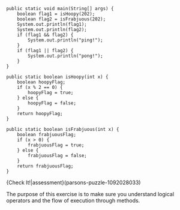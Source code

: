 ```code
public static void main(String[] args) {
    boolean flag1 = isHoopy(202);
    boolean flag2 = isFrabjuous(202);
    System.out.println(flag1);
    System.out.println(flag2);
    if (flag1 && flag2) {
        System.out.println("ping!");
    }
    if (flag1 || flag2) {
        System.out.println("pong!");
    }
}

public static boolean isHoopy(int x) {
    boolean hoopyFlag;
    if (x % 2 == 0) {
        hoopyFlag = true;
    } else {
        hoopyFlag = false;
    }
    return hoopyFlag;
}

public static boolean isFrabjuous(int x) {
    boolean frabjuousFlag;
    if (x > 0) {
        frabjuousFlag = true;
    } else {
        frabjuousFlag = false;
    }
    return frabjuousFlag;
}
```

{Check It!|assessment}(parsons-puzzle-1092028033)


The purpose of this exercise is to make sure you understand logical operators and the flow of execution through methods.
